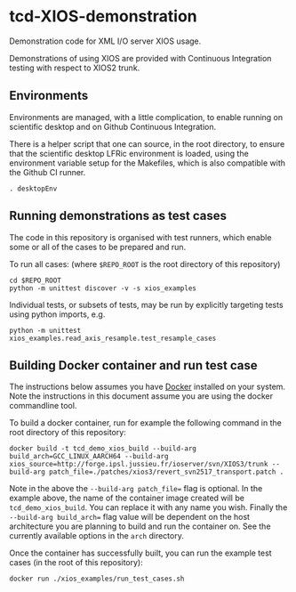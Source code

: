 # tcd-XIOS-demonstration

Demonstration code for XML I/O server XIOS usage.

Demonstrations of using XIOS are provided with Continuous Integration testing with respect to XIOS2 trunk.

## Environments

Environments are managed, with a little complication, to enable running on scientific desktop and on Github  Continuous Integration.

There is a helper script that one can source, in the root directory, to ensure that the scientific desktop LFRic environment is loaded, using the environment variable setup for the Makefiles, which is also compatible with the Github CI runner.

`. desktopEnv`

## Running demonstrations as test cases

The code in this repository is organised with test runners, which enable some or all of the cases to be prepared and run.

To run all cases:
(where `$REPO_ROOT` is the root directory of this repository)

```
cd $REPO_ROOT
python -m unittest discover -v -s xios_examples
```

Individual tests, or subsets of tests, may be run by explicitly targeting tests using python imports, e.g.

```
python -m unittest xios_examples.read_axis_resample.test_resample_cases
```

## Building Docker container and run test case

The instructions below assumes you have [Docker](https://docs.docker.com/engine/install/) installed on your system. Note the instructions in this document assume you are using the docker commandline tool. 

To build a docker container, run for example the following command in the root directory of this repository:

```
docker build -t tcd_demo_xios_build --build-arg build_arch=GCC_LINUX_AARCH64 --build-arg xios_source=http://forge.ipsl.jussieu.fr/ioserver/svn/XIOS3/trunk --build-arg patch_file=./patches/xios3/revert_svn2517_transport.patch .
```

Note in the above the `--build-arg patch_file=` flag is optional. In the example above, the name of the container image created will be `tcd_demo_xios_build`. You can replace it with any name you wish. Finally the `--build-arg build_arch=` flag value will be dependent on the host architecture you are planning to build and run the container on. See the currently available options in the `arch` directory.  

Once the container has successfully built, you can run the example test cases (in the root of this repository):

```
docker run ./xios_examples/run_test_cases.sh
```
